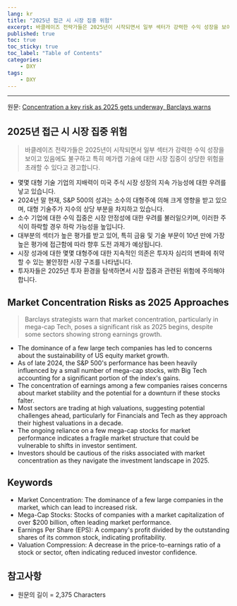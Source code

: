 ```yaml
---
lang: kr
title: "2025년 접근 시 시장 집중 위험"
excerpt: 바클레이즈 전략가들은 2025년이 시작되면서 일부 섹터가 강력한 수익 성장을 보이고 있음에도 불구하고 특히 메가캡 기술에 대한 시장 집중이 상당한 위험을 초래할 수 있다고 경고합니다.
published: true
toc: true
toc_sticky: true
toc_label: "Table of Contents"
categories:
    - DXY
tags:
    - DXY
---
```


---

  원문: [Concentration a key risk as 2025 gets underway, Barclays warns](https://www.investing.com/news/stock-market-news/concentration-a-key-risk-as-2025-gets-underway-barclays-warns-3802045)

## 2025년 접근 시 시장 집중 위험

> 바클레이즈 전략가들은 2025년이 시작되면서 일부 섹터가 강력한 수익 성장을 보이고 있음에도 불구하고 특히 메가캡 기술에 대한 시장 집중이 상당한 위험을 초래할 수 있다고 경고합니다.


- 몇몇 대형 기술 기업의 지배력이 미국 주식 시장 성장의 지속 가능성에 대한 우려를 낳고 있습니다.
- 2024년 말 현재, S&P 500의 성과는 소수의 대형주에 의해 크게 영향을 받고 있으며, 대형 기술주가 지수의 상당 부분을 차지하고 있습니다.
- 소수 기업에 대한 수익 집중은 시장 안정성에 대한 우려를 불러일으키며, 이러한 주식이 하락할 경우 하락 가능성을 높입니다.
- 대부분의 섹터가 높은 평가를 받고 있어, 특히 금융 및 기술 부문이 10년 만에 가장 높은 평가에 접근함에 따라 향후 도전 과제가 예상됩니다.
- 시장 성과에 대한 몇몇 대형주에 대한 지속적인 의존은 투자자 심리의 변화에 취약할 수 있는 불안정한 시장 구조를 나타냅니다.
- 투자자들은 2025년 투자 환경을 탐색하면서 시장 집중과 관련된 위험에 주의해야 합니다.

## Market Concentration Risks as 2025 Approaches

> Barclays strategists warn that market concentration, particularly in mega-cap Tech, poses a significant risk as 2025 begins, despite some sectors showing strong earnings growth.


- The dominance of a few large tech companies has led to concerns about the sustainability of US equity market growth.
- As of late 2024, the S&P 500's performance has been heavily influenced by a small number of mega-cap stocks, with Big Tech accounting for a significant portion of the index's gains.
- The concentration of earnings among a few companies raises concerns about market stability and the potential for a downturn if these stocks falter.
- Most sectors are trading at high valuations, suggesting potential challenges ahead, particularly for Financials and Tech as they approach their highest valuations in a decade.
- The ongoing reliance on a few mega-cap stocks for market performance indicates a fragile market structure that could be vulnerable to shifts in investor sentiment.
- Investors should be cautious of the risks associated with market concentration as they navigate the investment landscape in 2025.

## Keywords

- Market Concentration: The dominance of a few large companies in the market, which can lead to increased risk.
- Mega-Cap Stocks: Stocks of companies with a market capitalization of over $200 billion, often leading market performance.
- Earnings Per Share (EPS): A company's profit divided by the outstanding shares of its common stock, indicating profitability.
- Valuation Compression: A decrease in the price-to-earnings ratio of a stock or sector, often indicating reduced investor confidence.

## 참고사항

- 원문의 길이 = 2,375 Characters

